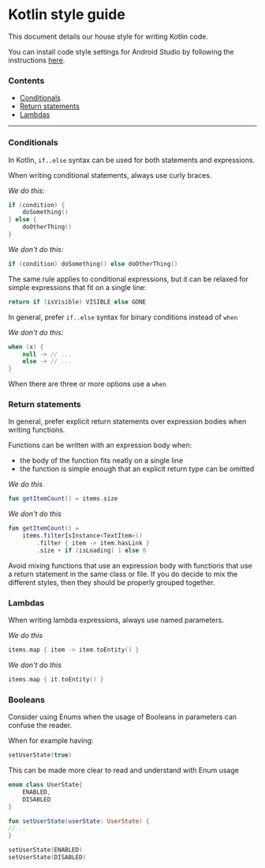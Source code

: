 # Kotlin style guide

This document details our house style for writing Kotlin code.

You can install code style settings for Android Studio by following the instructions [here](https://github.com/bbc/News-And-Weather-Android-Code-style).


### Contents
- [Conditionals](#conditionals)
- [Return statements](#return-statements)
- [Lambdas](#lambdas)

----

### Conditionals

In Kotlin, `if..else` syntax can be used for both statements and expressions.

When writing conditional statements, always use curly braces.

_We do this:_
```kotlin
if (condition) {
    doSomething()
} else {
    doOtherThing()
}
```

_We don't do this:_
```kotlin
if (condition) doSomething() else doOtherThing()
```

The same rule applies to conditional expressions, but it can be relaxed for simple expressions that fit on a single line:
```kotlin
return if (isVisible) VISIBLE else GONE
```

In general, prefer `if..else` syntax for binary conditions instead of `when`

_We don't do this:_
```kotlin
when (x) {
    null -> // ...
    else -> // ...
}
```

When there are three or more options use a `when`

### Return statements

In general, prefer explicit return statements over expression bodies when writing functions.

Functions can be written with an expression body when:
- the body of the function fits neatly on a single line
- the function is simple enough that an explicit return type can be omitted

_We do this_
```kotlin
fun getItemCount() = items.size
```

_We don't do this_
```kotlin
fun getItemCount() =
    items.filterIsInstance<TextItem>()
        .filter { item -> item.hasLink }
        .size + if (isLoading) 1 else 0

```

Avoid mixing functions that use an expression body with functions that use a return statement in the same class or file. If you do decide to mix the different styles, then they should be properly grouped together.  

### Lambdas  

When writing lambda expressions, always use named parameters.

_We do this_
```kotlin
items.map { item -> item.toEntity() }
```

_We don't do this_
```kotlin
items.map { it.toEntity() }
```

### Booleans

Consider using Enums when the usage of Booleans in parameters can confuse the reader.

When for example having:
```kotlin
setUserState(true)
```

This can be made more clear to read and understand with Enum usage 
```kotlin
enum class UserState{
    ENABLED,
    DISABLED
}

fun setUserState(userState: UserState) {
// ..
}

setUserState(ENABLED)
setUserState(DISABLED)
```
